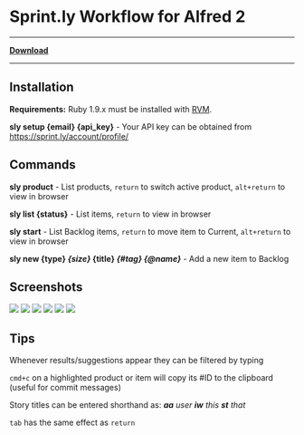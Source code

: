 Sprint.ly Workflow for Alfred 2
===============================

---

**[Download](https://dl.dropbox.com/s/e6f6zvkpihylasd/Sprintly.alfredworkflow)**

---

Installation
------------

**Requirements:** Ruby 1.9.x must be installed with [RVM][].

**sly setup {email} {api_key}** - Your API key can be obtained from <https://sprint.ly/account/profile/>


Commands
--------

**sly product** - List products, `return` to switch active product, `alt+return` to view in browser

**sly list {status}** - List items, `return` to view in browser

**sly start** - List Backlog items, `return` to move item to Current, `alt+return` to view in browser

**sly new {type} _{size}_ {title} _{#tag}_ _{@name}_** - Add a new item to Backlog


Screenshots
-----------

[![](http://samrayner.com/app/cache/files/Collections/Sprint.ly%20for%20Alfred/1.%20Main%20Options.128.jpg)][1]
[![](http://samrayner.com/app/cache/files/Collections/Sprint.ly%20for%20Alfred/2.%20Listing%20Items.128.jpg)][2]
[![](http://samrayner.com/app/cache/files/Collections/Sprint.ly%20for%20Alfred/3.%20Adding%20an%20Item.128.jpg)][3]
[![](http://samrayner.com/app/cache/files/Collections/Sprint.ly%20for%20Alfred/4.%20Scoring%20a%20New%20Item.128.jpg)][4]
[![](http://samrayner.com/app/cache/files/Collections/Sprint.ly%20for%20Alfred/5.%20Previewing%20a%20New%20Item.128.jpg)][5]
[![](http://samrayner.com/app/cache/files/Collections/Sprint.ly%20for%20Alfred/6.%20Assigning%20an%20Item%20to%20a%20User.128.jpg)][6]

[1]: http://samrayner.com/app/cache/files/Collections/Sprint.ly%20for%20Alfred/1.%20Main%20Options.jpg
[2]: http://samrayner.com/app/cache/files/Collections/Sprint.ly%20for%20Alfred/2.%20Listing%20Items.jpg
[3]: http://samrayner.com/app/cache/files/Collections/Sprint.ly%20for%20Alfred/3.%20Adding%20an%20Item.jpg
[4]: http://samrayner.com/app/cache/files/Collections/Sprint.ly%20for%20Alfred/4.%20Scoring%20a%20New%20Item.jpg
[5]: http://samrayner.com/app/cache/files/Collections/Sprint.ly%20for%20Alfred/5.%20Previewing%20a%20New%20Item.jpg
[6]: http://samrayner.com/app/cache/files/Collections/Sprint.ly%20for%20Alfred/6.%20Assigning%20an%20Item%20to%20a%20User.jpg


Tips
----

Whenever results/suggestions appear they can be filtered by typing

`cmd+c` on a highlighted product or item will copy its #ID to the clipboard (useful for commit messages)

Story titles can be entered shorthand as: _**aa** user **iw** this **st** that_

`tab` has the same effect as `return`

[rvm]: https://rvm.io/